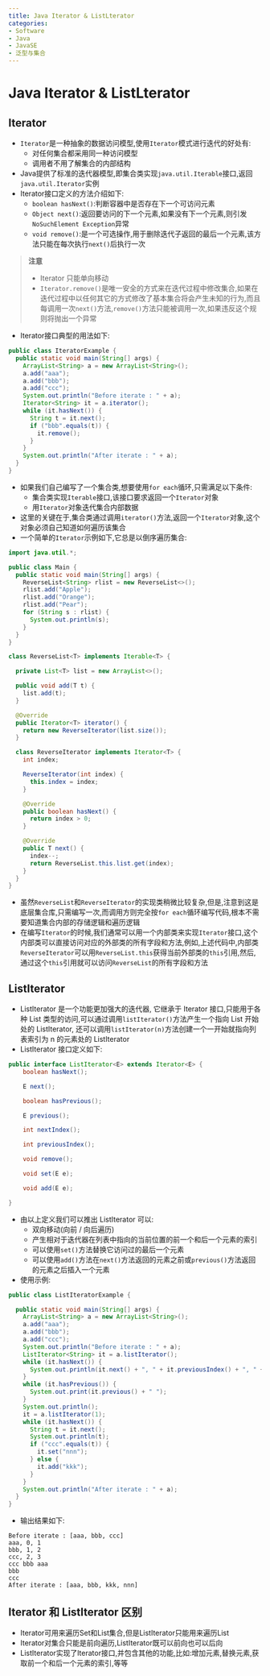 ```yaml
---
title: Java Iterator & ListLterator
categories:
- Software
- Java
- JavaSE
- 泛型与集合
---
```

# Java Iterator & ListLterator

## Iterator

- `Iterator`是一种抽象的数据访问模型,使用`Iterator`模式进行迭代的好处有:
  - 对任何集合都采用同一种访问模型
  - 调用者不用了解集合的内部结构
- Java提供了标准的迭代器模型,即集合类实现`java.util.Iterable`接口,返回`java.util.Iterator`实例
- Iterator接口定义的方法介绍如下:
  - `boolean hasNext()`:判断容器中是否存在下一个可访问元素
  - `Object next()`:返回要访问的下一个元素,如果没有下一个元素,则引发`NoSuchElement Exception`异常
  - `void remove()`:是一个可选操作,用于删除迭代子返回的最后一个元素,该方法只能在每次执行`next()`后执行一次

> **注意**
>
> - Iterator 只能单向移动
> - `Iterator.remove()`是唯一安全的方式来在迭代过程中修改集合,如果在迭代过程中以任何其它的方式修改了基本集合将会产生未知的行为,而且每调用一次`next()`方法,`remove()`方法只能被调用一次,如果违反这个规则将抛出一个异常

- Iterator接口典型的用法如下:

```java
public class IteratorExample {
  public static void main(String[] args) {
    ArrayList<String> a = new ArrayList<String>();
    a.add("aaa");
    a.add("bbb");
    a.add("ccc");
    System.out.println("Before iterate : " + a);
    Iterator<String> it = a.iterator();
    while (it.hasNext()) {
      String t = it.next();
      if ("bbb".equals(t)) {
        it.remove();
      }
    }
    System.out.println("After iterate : " + a);
  }
}
```

- 如果我们自己编写了一个集合类,想要使用`for each`循环,只需满足以下条件:
  - 集合类实现`Iterable`接口,该接口要求返回一个`Iterator`对象
  - 用`Iterator`对象迭代集合内部数据
- 这里的关键在于,集合类通过调用`iterator()`方法,返回一个`Iterator`对象,这个对象必须自己知道如何遍历该集合
- 一个简单的`Iterator`示例如下,它总是以倒序遍历集合:

```java
import java.util.*;

public class Main {
  public static void main(String[] args) {
    ReverseList<String> rlist = new ReverseList<>();
    rlist.add("Apple");
    rlist.add("Orange");
    rlist.add("Pear");
    for (String s : rlist) {
      System.out.println(s);
    }
  }
}

class ReverseList<T> implements Iterable<T> {

  private List<T> list = new ArrayList<>();

  public void add(T t) {
    list.add(t);
  }

  @Override
  public Iterator<T> iterator() {
    return new ReverseIterator(list.size());
  }

  class ReverseIterator implements Iterator<T> {
    int index;

    ReverseIterator(int index) {
      this.index = index;
    }

    @Override
    public boolean hasNext() {
      return index > 0;
    }

    @Override
    public T next() {
      index--;
      return ReverseList.this.list.get(index);
    }
  }
}
```

- 虽然`ReverseList`和`ReverseIterator`的实现类稍微比较复杂,但是,注意到这是底层集合库,只需编写一次,而调用方则完全按`for each`循环编写代码,根本不需要知道集合内部的存储逻辑和遍历逻辑
- 在编写`Iterator`的时候,我们通常可以用一个内部类来实现`Iterator`接口,这个内部类可以直接访问对应的外部类的所有字段和方法,例如,上述代码中,内部类`ReverseIterator`可以用`ReverseList.this`获得当前外部类的`this`引用,然后,通过这个`this`引用就可以访问`ReverseList`的所有字段和方法

## ListIterator

- ListIterator 是一个功能更加强大的迭代器, 它继承于 Iterator 接口,只能用于各种 List 类型的访问,可以通过调用`listIterator()`方法产生一个指向 List 开始处的 ListIterator, 还可以调用`listIterator(n)`方法创建一个一开始就指向列表索引为 n 的元素处的 ListIterator
- ListIterator 接口定义如下:

```java
public interface ListIterator<E> extends Iterator<E> {
    boolean hasNext();

    E next();

    boolean hasPrevious();

    E previous();

    int nextIndex();

    int previousIndex();

    void remove();

    void set(E e);

    void add(E e);

}
```

- 由以上定义我们可以推出 ListIterator 可以:
  - 双向移动(向前 / 向后遍历)
  - 产生相对于迭代器在列表中指向的当前位置的前一个和后一个元素的索引
  - 可以使用`set()`方法替换它访问过的最后一个元素
  - 可以使用`add()`方法在`next()`方法返回的元素之前或`previous()`方法返回的元素之后插入一个元素
- 使用示例:

```java
public class ListIteratorExample {

  public static void main(String[] args) {
    ArrayList<String> a = new ArrayList<String>();
    a.add("aaa");
    a.add("bbb");
    a.add("ccc");
    System.out.println("Before iterate : " + a);
    ListIterator<String> it = a.listIterator();
    while (it.hasNext()) {
      System.out.println(it.next() + ", " + it.previousIndex() + ", " + it.nextIndex());
    }
    while (it.hasPrevious()) {
      System.out.print(it.previous() + " ");
    }
    System.out.println();
    it = a.listIterator(1);
    while (it.hasNext()) {
      String t = it.next();
      System.out.println(t);
      if ("ccc".equals(t)) {
        it.set("nnn");
      } else {
        it.add("kkk");
      }
    }
    System.out.println("After iterate : " + a);
  }
}
```

- 输出结果如下:

```
Before iterate : [aaa, bbb, ccc]
aaa, 0, 1
bbb, 1, 2
ccc, 2, 3
ccc bbb aaa
bbb
ccc
After iterate : [aaa, bbb, kkk, nnn]
```

## Iterator 和 ListIterator 区别

- Iterator可用来遍历Set和List集合,但是ListIterator只能用来遍历List
- Iterator对集合只能是前向遍历,ListIterator既可以前向也可以后向
- ListIterator实现了Iterator接口,并包含其他的功能,比如:增加元素,替换元素,获取前一个和后一个元素的索引,等等